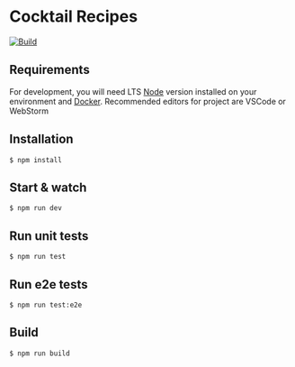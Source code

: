 # Cocktail Recipes

[![Build](https://github.com/nemanjaMiljkovic/recipies/actions/workflows/deploy.yml/badge.svg?branch=main)](https://github.com/nemanjaMiljkovic/recipies/actions/workflows/deploy.yml)

## Requirements

For development, you will need LTS [Node](http://nodejs.org/) version installed on your environment and [Docker](https://www.docker.com/).
Recommended editors for project are VSCode or WebStorm

## Installation

    $ npm install

## Start & watch

    $ npm run dev

## Run unit tests

    $ npm run test

## Run e2e tests

    $ npm run test:e2e

## Build

    $ npm run build

